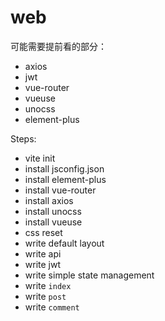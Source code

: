 # web

可能需要提前看的部分：

- axios
- jwt
- vue-router
- vueuse
- unocss
- element-plus

Steps:

- vite init
- install jsconfig.json
- install element-plus
- install vue-router
- install axios
- install unocss
- install vueuse
- css reset
- write default layout
- write api
- write jwt
- write simple state management
- write `index`
- write `post`
- write `comment`
